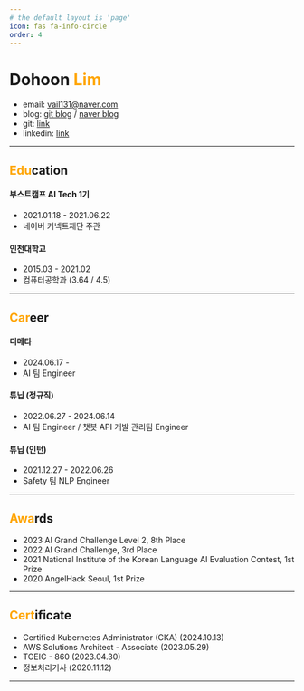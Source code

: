 ```yaml
---
# the default layout is 'page'
icon: fas fa-info-circle
order: 4
---
```

# **Dohoon <span style="color:orange">Lim</span>**

- email: vail131@naver.com
- blog: [git blog](https://tofulim.github.io/) / [naver blog](https://blog.naver.com/vail131)
- git: [link](https://github.com/tofulim)
- linkedin: [link](https://www.linkedin.com/in/%EB%8F%84%ED%9B%88-%EC%9E%84-33580221a/)

---
## **<span style="color:orange">Edu</span>cation** 

#### 부스트캠프 AI Tech 1기
- 2021.01.18 - 2021.06.22
- 네이버 커넥트재단 주관 

#### 인천대학교
- 2015.03 - 2021.02
- 컴퓨터공학과 (3.64 / 4.5)

---
## **<span style="color:orange">Car</span>eer**

#### 디메타
- 2024.06.17 -  
- AI 팀 Engineer

#### 튜닙 (정규직)
- 2022.06.27 - 2024.06.14
- AI 팀 Engineer / 챗봇 API 개발 관리팀 Engineer

#### 튜닙 (인턴)
- 2021.12.27 - 2022.06.26
- Safety 팀 NLP Engineer


---
## **<span style="color:orange">Awa</span>rds**
- 2023 AI Grand Challenge Level 2, 8th Place
- 2022 AI Grand Challenge, 3rd Place
- 2021 National Institute of the Korean Language AI Evaluation Contest, 1st Prize
- 2020 AngelHack Seoul, 1st Prize

---
## **<span style="color:orange">Cert</span>ificate**
- Certified Kubernetes Administrator (CKA) (2024.10.13)
- AWS Solutions Architect - Associate (2023.05.29)
- TOEIC - 860 (2023.04.30)
- 정보처리기사 (2020.11.12)

---
<!--
## **<span style="color:orange">Proj</span>ect**
#### 챗봇 API 개발 및 운영
- 기간: 2022.06
- 개요: 챗봇 대화에 필요한 모델 서버(GPU)와 API 서버(CPU) 개발 및 관리
- 수행 업무
	1. 모델 서빙
		- 딥러닝 모델의 최적화, 성능 측정 및 배포 (triton inference server, TensorRT, ONNX, ECS)
		- 자연어 생성, 토큰 및 문장 분류, 이미지 생성, 캡셔닝 등 다양한 기반 모델 checkpoint를 효율적으로 서빙
	2. API 서버 개발
	    - 100여 종의 페르소나 챗봇 back-end API 개발 (FastAPI, ECS)
	3. 서버 운영 및 인프라 관리
	    - CI/CD 적용: Docker 이미지 빌드 최적화 및 ECS 배포 자동화 도입 (GitHub Actions 활용, 빌드 및 배포 시간 70% 단축, 30분 -> 8분)
	    - 오토스케일링 적용: 서버 요청량에 기반한 자동 서버 증/감축으로 AWS 서버 인스턴스 비용 최대 46% 절감
	4. 데이터 파이프라인 구축
		- 대화 로그 데이터를 지속적으로 학습 데이터로 만드는 ETL 파이프라인 개발 (Airflow)

#### AI Grand Challenge Level 2
- 기간: 2023.10 - 2023.11
- 개요: RAG(검색 증강 생성) 방식으로 LLM을 보조해 정책 보고서를 작성
- 수행 업무
	1. 파이프라인 설계
		- 관련 문서의 요약문을 프롬프트로 제공해 LLM 생성 텍스트의 신뢰도를 높이는 구조 고안
	2. 데이터 생성
		- OpenAI GPT-4 프롬프트 엔지니어링을 통한 기반 LLM 모델 학습 데이터 생성
	3. 추론 및 제출
		- 정책 보고서 요구사항에 맞는 추론 파이프라인 개발
		- Docker 컨테이너 환경 설정 및 빌드하여 이미지 제출

#### Safety
- 기간: 2021.12 - 2022.08
- 개요: 문장 내 혐오 카테고리 분류 및 혐오 부분 탐지하는 NLP 모델 개발 및 서빙
- 수행 업무
	1. 데이터 수집
		- 멀티 프로세싱 활용 데이터 크롤링(Ray)
		- 학습 데이터 전처리(pandas)
		- 크라우드 소싱을 통한 라벨링의 가이드라인 작성
	2. 모델 실험, 학습, 최적화 및 서빙
		- Token / Sequence Classification 모델 학습 코드 개발 및 실험 진행(pytorch, Deepspeed)
		- TensorRT 활용한 RPS 최적화

#### 국립국어원 2021 인공지능 언어능력 평가
- 기간: 2021.09 - 2021.11
- 개요: 문법성 / 인과관계 / 동형이의어 / 판정의문문 분류를 수행하는 네 가지 NLP 모델을 각각 개발하는 과제 수행
- 수행업무
	1. 문법성 파트 담당, SequenceClassification 모델 개발
	2. EDA, augmentation & pseudo-labeling 
-->
